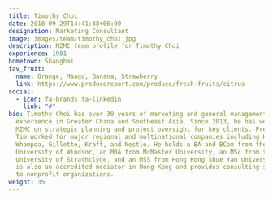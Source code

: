 ```yaml
---
title: Timothy Choi
date: 2018-09-29T14:41:38+06:00
designation: Marketing Consultant
image: images/team/timothy_choi.jpg
description: MZMC team profile for Timothy Choi
experience: 1981
hometown: Shanghai
fav_fruit:
  name: Orange, Mango, Banana, Strawberry
  link: https://www.producereport.com/produce/fresh-fruits/citrus
social:
  - icon: fa-brands fa-linkedin
    link: "#"
bio: Timothy Choi has over 30 years of marketing and general management
  experience in Greater China and Southeast Asia. Since 2013, he has worked with
  MZMC on strategic planning and project oversight for key clients. Previously,
  Tim worked for major regional and multinational companies including Hutchison
  Whampoa, Gillette, Kraft, and Nestle. He holds a BA and BCom from the
  University of Windsor, an MBA from McMaster University, an MSc from the
  University of Strathclyde, and an MSS from Hong Kong Shue Yan University. Tim
  is also an accredited mediator in Hong Kong and provides consulting services
  to nonprofit organizations.
weight: 35
---
```

